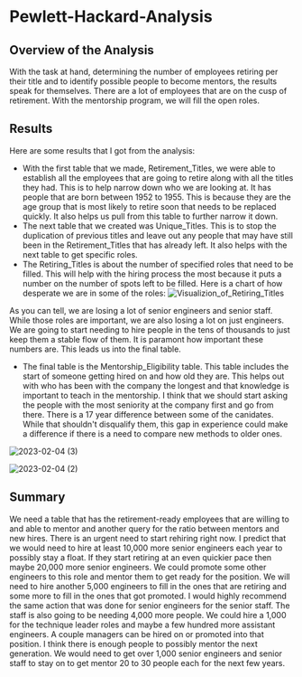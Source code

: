 # Pewlett-Hackard-Analysis

## Overview of the Analysis
With the task at hand, determining the number of employees retiring per their title and to identify possible people to become mentors, the results speak for themselves. There are a lot of employees that are on the cusp of retirement. With the mentorship program, we will fill the open roles.

## Results

Here are some results that I got from the analysis:

- With the first table that we made, Retirement_Titles, we were able to establish all the employees that are going to retire along with all the titles they had. This is to help narrow down who we are looking at. It has people that are born between 1952 to 1955. This is because they are the age group that is most likely to retire soon that needs to be replaced quickly. It also helps us pull from this table to further narrow it down.
- The next table that we created was Unique_Titles. This is to stop the duplication of previous titles and leave out any people that may have still been in the Retirement_Titles that has already left. It also helps with the next table to get specific roles.
- The Retiring_Titles is about the number of specified roles that need to be filled. This will help with the hiring process the most because it puts a number on the number of spots left to be filled. Here is a chart of how desperate we are in some of the roles:
![Visualizion_of_Retiring_Titles](https://user-images.githubusercontent.com/114030563/216788572-ddb0768d-0666-4677-a1cf-ca905a8fe6d9.png)

As you can tell, we are losing a lot of senior engineers and senior staff. While those roles are important, we are also losing a lot on just engineers. We are going to start needing to hire people in the tens of thousands to just keep them a stable flow of them. It is paramont how important these numbers are. This leads us into the final table.

- The final table is the Mentorship_Eligibility table. This table includes the start of someone getting hired on and how old they are. This helps out with who has been with the company the longest and that knowledge is important to teach in the mentorship. I think that we should start asking the people with the most seniority at the company first and go from there. There is a 17 year difference between some of the canidates. While that shouldn't disqualify them, this gap in experience could make a difference if there is a need to compare new methods to older ones.

![2023-02-04 (3)](https://user-images.githubusercontent.com/114030563/216790857-569772db-b044-41a8-804d-982be3791c71.png)

![2023-02-04 (2)](https://user-images.githubusercontent.com/114030563/216790853-4ae6ccfc-ce28-4444-8fd8-3fa923ce0947.png)

## Summary
We need a table that has the retirement-ready employees that are willing to and able to mentor and another query for the ratio between mentors and new hires. There is an urgent need to start rehiring right now. I predict that we would need to hire at least 10,000 more senior engineers each year to possibly stay a float. If they start retiring at an even quickier pace then maybe 20,000 more senior engineers. We could promote some other engineers to this role and mentor them to get ready for the position. We will need to hire another 5,000 engineers to fill in the ones that are retiring and some more to fill in the ones that got promoted. I would highly recommend the same action that was done for senior engineers for the senior staff. The staff is also going to be needing 4,000 more people. We could hire a 1,000 for the technique leader roles and maybe a few hundred more assistant engineers. A couple managers can be hired on or promoted into that position.
I think there is enough people to possibly mentor the next generation. We would need to get over 1,000 senior engineers and senior staff to stay on to get mentor 20 to 30 people each for the next few years.
